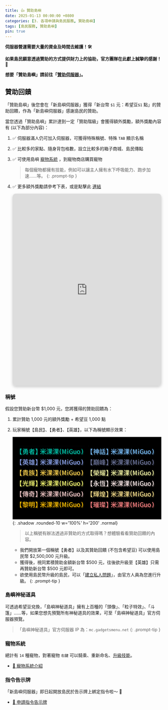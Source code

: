 ```yaml
---
title: 👍 贊助島嶼
date: 2025-01-13 00:00:00 +0800
categories: [3. 各項申請與島民服務, 贊助島嶼]
tags: [島民服務, 贊助島嶼]
pin: true
---
```


**伺服器營運需要大量的資金及時間去維護！🛠️**

**如果島民願意透過贊助的方式提供財力上的協助，官方團隊在此獻上誠摯的感謝！🙏**

**想要「贊助島嶼」請前往「[贊助伺服器](discord://discord.com/channels/848202526250893383/967801839288467496)」。**

## 贊助回饋
「贊助島嶼」後您會在「新島嶼伺服器」獲得「新台幣 `$1` 元：希望豆`$1` 點」的贊助回饋，作為「新島嶼伺服器」感謝島民的贊助。

當您透過「贊助島嶼」累計達到一定「贊助階級」會獲得額外獎勵，額外獎勵內容有 (以下為部分內容)：

1. ✅ 伺服器滿人仍可加入伺服器，可獲得特殊稱號、特殊 `TAB` 顯示名稱 
2. ✅ 比較多的家點、隨身背包格數，設立比較多的箱子商城、島民傳點
3. ✅ 可使用島嶼 [寵物系統](/posts/寵物系統介紹/) ，到寵物商店購買寵物

    > 每個寵物都擁有技能，例如可以讓主人擁有水下呼吸能力、跑步加速……等。
      {: .prompt-tip }

4. ✅ 更多額外獎勵請參考下表，或是點擊此 [連結](https://docs.google.com/spreadsheets/d/16fCcf2qCtilGE9vRJfkgqfzI19_kPmH23d9RATXXUxk/edit?usp=sharing)

    <div style="position: relative; width: 100%; height: 620px; overflow: hidden; border-radius: 10px; box-shadow: 0 4px 10px rgba(0, 0, 0, 0.2);">
      <iframe 
        src="https://docs.google.com/spreadsheets/d/e/2PACX-1vTLWCdZdeqzf_QL-tGWB7cW13hDDTcyMaiwinjISTzm6tF6EJKYq101s07DTFzS6GBqD3c4F1G8EXvu/pubhtml?gid=0&amp;single=true&amp;widget=false&amp;headers=false" 
        style="transform: scale(0.8); transform-origin: top left;" 
        width="125%" 
        height="125%" 
        frameborder="0">
      </iframe>
    </div>

### 稱號
假設您贊助新台幣 $1,000 元，您將獲得的贊助回饋為：
1. 累計贊助 1,000 元的額外獎勵 + 希望豆 1,000 點
2. 玩家稱號【島民】、【勇者】、【英雄】，以下為稱號顯示效果：
  
   ![Desktop View](/assets/img/post/贊助島嶼_001.png){: .shadow .rounded-10 w='100%' h='200' .normal}

    > 以上稱號有辦法透過非贊助的方式取得嗎？想體驗看看贊助回饋的內容。
    - 我們開放第一個稱號【勇者】以及其贊助回饋 (不包含希望豆) 可以使用島民幣 $2,500,000 元升級。
    - 獲得後，視同累積贊助金額新台幣 $500 元，往後欲升級至【英雄】只需再贊助新台幣 $500 元即可。
    - 欲使用島民幣升級的島民，可以「[建立私人問題](discord://discord.com/channels/848202526250893383/971376509048729650)」，由官方人員為您進行升級。
      {: .prompt-tip }


### 島嶼神秘道具
可透過希望豆兌換，「島嶼神秘道具」擁有上百種的「頭像」、「粒子特效」、「斗篷」……等，如果您想先預覽所有神秘道具的效果，可至「島嶼神秘道具」官方伺服器預覽。

> 「島嶼神秘道具」官方伺服器 IP 為：`mc.gadgetsmenu.net`
  {: .prompt-tip }

### 寵物系統
總計有 `14` 種寵物，對著寵物 `右鍵` 可以騎乘、重新命名、[升級技能](/posts/寵物系統介紹/#升級寵物技能)。

 - [🐾 寵物系統介紹](/posts/寵物系統介紹/)

### 指令告示牌
「新島嶼伺服器」即日起開放島民於告示牌上綁定指令啦～ 🔔

 - [📜 申請指令告示牌](/posts/申請指令告示牌/)
